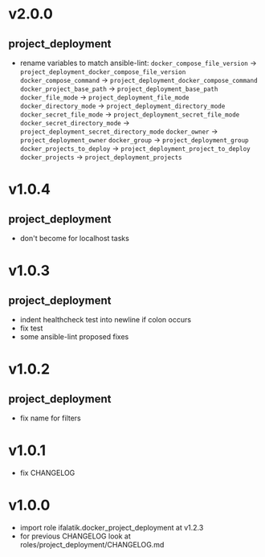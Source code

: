 # v2.0.0

## project_deployment
- rename variables to match ansible-lint:
    `docker_compose_file_version` -> `project_deployment_docker_compose_file_version`
    `docker_compose_command` -> `project_deployment_docker_compose_command`
    `docker_project_base_path` -> `project_deployment_base_path`
    `docker_file_mode` -> `project_deployment_file_mode`
    `docker_directory_mode` -> `project_deployment_directory_mode`
    `docker_secret_file_mode` -> `project_deployment_secret_file_mode`
    `docker_secret_directory_mode` -> `project_deployment_secret_directory_mode`
    `docker_owner` -> `project_deployment_owner`
    `docker_group` -> `project_deployment_group`
    `docker_projects_to_deploy` -> `project_deployment_project_to_deploy`
    `docker_projects` -> `project_deployment_projects`

# v1.0.4

## project_deployment

- don't become for localhost tasks

# v1.0.3

## project_deployment
- indent healthcheck test into newline if colon occurs
- fix test
- some ansible-lint proposed fixes

# v1.0.2

## project_deployment
- fix name for filters

# v1.0.1
- fix CHANGELOG

# v1.0.0
- import role ifalatik.docker_project_deployment at v1.2.3
- for previous CHANGELOG look at roles/project_deployment/CHANGELOG.md
